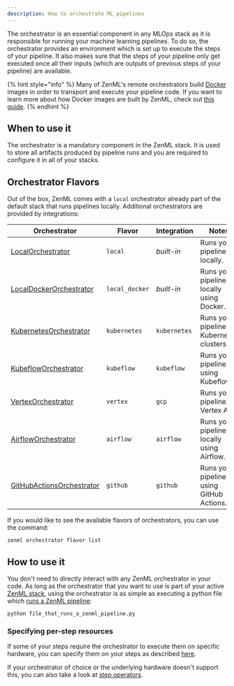 ```yaml
---
description: How to orchestrate ML pipelines
---
```


The orchestrator is an essential component in any MLOps stack as 
it is responsible for running your machine learning pipelines.
To do so, the orchestrator provides an environment which is set up
to execute the steps of your pipeline. It also makes sure that
the steps of your pipeline only get executed once all their inputs
(which are outputs of previous steps of your pipeline) are available.

{% hint style="info" %}
Many of ZenML's remote orchestrators build [Docker](https://www.docker.com/)
images in order to transport and execute your pipeline code. If you want to 
learn more  about how Docker images are built by ZenML, check out
[this guide](../../developer-guide/advanced-usage/docker.md).
{% endhint %}

## When to use it

The orchestrator is a mandatory component in the ZenML stack. It is used
to store all artifacts produced by pipeline runs and you are required to
configure it in all of your stacks.

## Orchestrator Flavors

Out of the box, ZenML comes with a `local` orchestrator already part of the
default stack that runs pipelines locally. Additional orchestrators
are provided by integrations:

| Orchestrator         | Flavor    | Integration    | Notes |
|----------------------------|-----------|----------------|-------------|
| [LocalOrchestrator](./local.md)   | `local`   | _built-in_     | Runs your pipelines locally. |
| [LocalDockerOrchestrator](./local-docker.md)   | `local_docker`   | _built-in_     | Runs your pipelines locally using Docker. |
| [KubernetesOrchestrator](./kubernetes.md) | `kubernetes` | `kubernetes`     | Runs your pipelines in Kubernetes clusters. |
| [KubeflowOrchestrator](./kubeflow.md)       | `kubeflow`       | `kubeflow`    | Runs your pipelines using Kubeflow. |
| [VertexOrchestrator](./gcloud-vertexai.md)     | `vertex`     | `gcp`     | Runs your pipelines in Vertex AI. |
| [AirflowOrchestrator](./airflow.md)    | `airflow`    | `airflow`     | Runs your pipelines locally using Airflow. |
| [GitHubActionsOrchestrator](./github-actions.md)    | `github`    | `github`     | Runs your pipelines using GitHub Actions. |

If you would like to see the available flavors of orchestrators, you can 
use the command:

```shell
zenml orchestrator flavor list
```

## How to use it

You don't need to directly interact with any ZenML orchestrator in your code.
As long as the orchestrator that you want to use is part of your active 
[ZenML stack](../../developer-guide/stacks-repositories/stack.md),
using the orchestrator is as simple as executing a python file which 
[runs a ZenML pipeline](../../developer-guide/steps-pipelines/steps-and-pipelines.md#instantiate-and-run-your-pipeline):

```shell
python file_that_runs_a_zenml_pipeline.py
```

### Specifying per-step resources

If some of your steps require the orchestrator to execute them on specific hardware, 
you can specify them on your steps as described
[here](../../developer-guide/advanced-usage/specify-step-resources.md).

If your orchestrator of choice or the underlying hardware doesn't support this, you
can also take a look at [step operators](../step-operators/step-operators.md).
